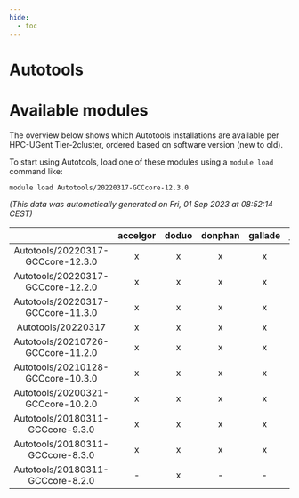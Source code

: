 ```yaml
---
hide:
  - toc
---
```


Autotools
=========

# Available modules


The overview below shows which Autotools installations are available per HPC-UGent Tier-2cluster, ordered based on software version (new to old).

To start using Autotools, load one of these modules using a `module load` command like:

```shell
module load Autotools/20220317-GCCcore-12.3.0
```

*(This data was automatically generated on Fri, 01 Sep 2023 at 08:52:14 CEST)*  

| |accelgor|doduo|donphan|gallade|joltik|skitty|swalot|victini|
| :---: | :---: | :---: | :---: | :---: | :---: | :---: | :---: | :---: |
|Autotools/20220317-GCCcore-12.3.0|x|x|x|x|x|x|x|x|
|Autotools/20220317-GCCcore-12.2.0|x|x|x|x|x|x|x|x|
|Autotools/20220317-GCCcore-11.3.0|x|x|x|x|x|x|x|x|
|Autotools/20220317|x|x|x|x|x|x|x|x|
|Autotools/20210726-GCCcore-11.2.0|x|x|x|x|x|x|x|x|
|Autotools/20210128-GCCcore-10.3.0|x|x|x|x|x|x|x|x|
|Autotools/20200321-GCCcore-10.2.0|x|x|x|x|x|x|x|x|
|Autotools/20180311-GCCcore-9.3.0|x|x|x|x|x|x|x|x|
|Autotools/20180311-GCCcore-8.3.0|x|x|x|x|x|x|x|x|
|Autotools/20180311-GCCcore-8.2.0|-|x|-|-|-|-|x|-|
